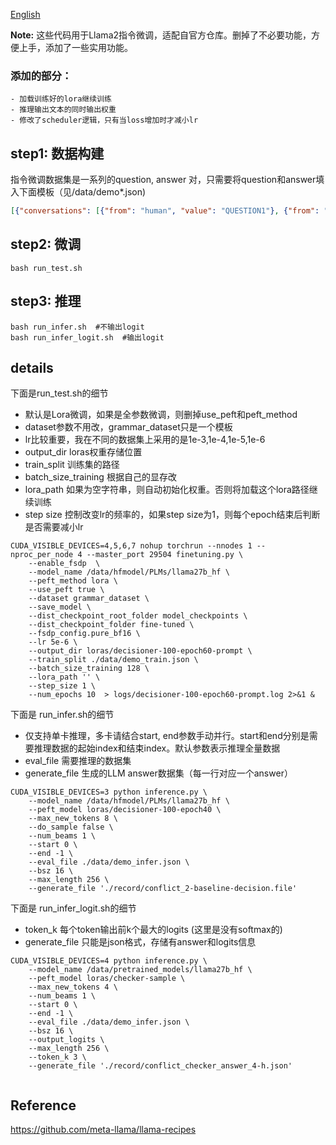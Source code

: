 [English](./README_en.md)

**Note:** 这些代码用于Llama2指令微调，适配自官方仓库。删掉了不必要功能，方便上手，添加了一些实用功能。

### 添加的部分：
    - 加载训练好的lora继续训练
    - 推理输出文本的同时输出权重
    - 修改了scheduler逻辑，只有当loss增加时才减小lr

## step1: 数据构建
指令微调数据集是一系列的question, answer 对，只需要将question和answer填入下面模板（见/data/demo*.json)
```json
[{"conversations": [{"from": "human", "value": "QUESTION1"}, {"from": "gpt", "value": "ANSWER1"}]}]
```

## step2: 微调

```shell
bash run_test.sh
```

## step3: 推理

```shell
bash run_infer.sh  #不输出logit
bash run_infer_logit.sh  #输出logit
```

## details
下面是run_test.sh的细节
- 默认是Lora微调，如果是全参数微调，则删掉use_peft和peft_method
- dataset参数不用改，grammar_dataset只是一个模板
- lr比较重要，我在不同的数据集上采用的是1e-3,1e-4,1e-5,1e-6
- output_dir loras权重存储位置
- train_split 训练集的路径
- batch_size_training 根据自己的显存改
- lora_path 如果为空字符串，则自动初始化权重。否则将加载这个lora路径继续训练
- step size 控制改变lr的频率的，如果step size为1，则每个epoch结束后判断是否需要减小lr
```shell
CUDA_VISIBLE_DEVICES=4,5,6,7 nohup torchrun --nnodes 1 --nproc_per_node 4 --master_port 29504 finetuning.py \
	--enable_fsdp  \
	--model_name /data/hfmodel/PLMs/llama27b_hf \
	--peft_method lora \
	--use_peft true \
	--dataset grammar_dataset \
	--save_model \
	--dist_checkpoint_root_folder model_checkpoints \
	--dist_checkpoint_folder fine-tuned \
	--fsdp_config.pure_bf16 \
	--lr 5e-6 \
	--output_dir loras/decisioner-100-epoch60-prompt \
	--train_split ./data/demo_train.json \
	--batch_size_training 128 \
	--lora_path '' \
	--step_size 1 \
	--num_epochs 10  > logs/decisioner-100-epoch60-prompt.log 2>&1 &

```

下面是 run_infer.sh的细节

- 仅支持单卡推理，多卡请结合start, end参数手动并行。start和end分别是需要推理数据的起始index和结束index。默认参数表示推理全量数据
- eval_file 需要推理的数据集 
- generate_file 生成的LLM answer数据集（每一行对应一个answer）
```shell
CUDA_VISIBLE_DEVICES=3 python inference.py \
	--model_name /data/hfmodel/PLMs/llama27b_hf \
	--peft_model loras/decisioner-100-epoch40 \
	--max_new_tokens 8 \
	--do_sample false \
	--num_beams 1 \
	--start 0 \
	--end -1 \
	--eval_file ./data/demo_infer.json \
	--bsz 16 \
	--max_length 256 \
	--generate_file './record/conflict_2-baseline-decision.file'
```

下面是 run_infer_logit.sh的细节

- token_k 每个token输出前k个最大的logits (这里是没有softmax的)
- generate_file 只能是json格式，存储有answer和logits信息

```shell
CUDA_VISIBLE_DEVICES=4 python inference.py \
	--model_name /data/pretrained_models/llama27b_hf \
	--peft_model loras/checker-sample \
	--max_new_tokens 4 \
	--num_beams 1 \
	--start 0 \
	--end -1 \
	--eval_file ./data/demo_infer.json \
	--bsz 16 \
	--output_logits \
	--max_length 256 \
	--token_k 3 \
	--generate_file './record/conflict_checker_answer_4-h.json'


```
## Reference

https://github.com/meta-llama/llama-recipes